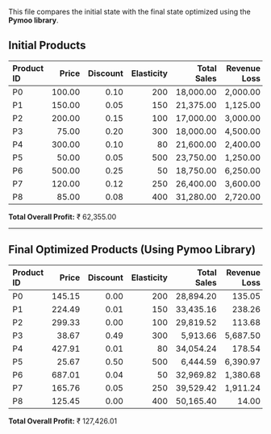 This file compares the initial state with the final state optimized using the **Pymoo library**.

## Initial Products

| Product ID   |   Price |   Discount |   Elasticity |   Total Sales |   Revenue Loss |   Engagement |
|:-------------|--------:|-----------:|-------------:|--------------:|---------------:|-------------:|
| P0           |  100.00 |       0.10 |          200 |     18,000.00 |       2,000.00 |        20.00 |
| P1           |  150.00 |       0.05 |          150 |     21,375.00 |       1,125.00 |         7.50 |
| P2           |  200.00 |       0.15 |          100 |     17,000.00 |       3,000.00 |        15.00 |
| P3           |   75.00 |       0.20 |          300 |     18,000.00 |       4,500.00 |        60.00 |
| P4           |  300.00 |       0.10 |           80 |     21,600.00 |       2,400.00 |         8.00 |
| P5           |   50.00 |       0.05 |          500 |     23,750.00 |       1,250.00 |        25.00 |
| P6           |  500.00 |       0.25 |           50 |     18,750.00 |       6,250.00 |        12.50 |
| P7           |  120.00 |       0.12 |          250 |     26,400.00 |       3,600.00 |        30.00 |
| P8           |   85.00 |       0.08 |          400 |     31,280.00 |       2,720.00 |        32.00 |

**Total Overall Profit:** ₹ 62,355.00

---

## Final Optimized Products (Using Pymoo Library)

| Product ID   |   Price |   Discount |   Elasticity |   Total Sales |   Revenue Loss |   Engagement |
|:-------------|--------:|-----------:|-------------:|--------------:|---------------:|-------------:|
| P0           |  145.15 |       0.00 |          200 |     28,894.20 |         135.05 |         0.93 |
| P1           |  224.49 |       0.01 |          150 |     33,435.16 |         238.26 |         1.06 |
| P2           |  299.33 |       0.00 |          100 |     29,819.52 |         113.68 |         0.38 |
| P3           |   38.67 |       0.49 |          300 |      5,913.66 |       5,687.50 |       147.08 |
| P4           |  427.91 |       0.01 |           80 |     34,054.24 |         178.54 |         0.42 |
| P5           |   25.67 |       0.50 |          500 |      6,444.59 |       6,390.97 |       248.96 |
| P6           |  687.01 |       0.04 |           50 |     32,969.82 |       1,380.68 |         2.01 |
| P7           |  165.76 |       0.05 |          250 |     39,529.42 |       1,911.24 |        11.53 |
| P8           |  125.45 |       0.00 |          400 |     50,165.40 |          14.00 |         0.11 |

**Total Overall Profit:** ₹ 127,426.01

